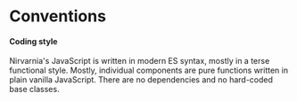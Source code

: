 # Conventions

#### Coding style

Nirvarnia's JavaScript is written in modern ES syntax, mostly in a terse functional style. Mostly, individual components are pure functions written in plain vanilla JavaScript. There are no dependencies and no hard-coded base classes.
